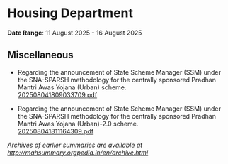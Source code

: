 # Housing Department

**Date Range**: 11 August 2025 - 16 August 2025


## Miscellaneous
- Regarding the announcement of State Scheme Manager (SSM) under the SNA-SPARSH methodology for the centrally sponsored Pradhan Mantri Awas Yojana (Urban) scheme.\
  [202508041809033709.pdf](https://gr.maharashtra.gov.in/Site/Upload/Government%20Resolutions/English/202508041809033709.pdf)

- Regarding the announcement of State Scheme Manager (SSM) under the SNA-SPARSH methodology for the centrally sponsored Pradhan Mantri Awas Yojana (Urban)-2.0 scheme.\
  [202508041811164309.pdf](https://gr.maharashtra.gov.in/Site/Upload/Government%20Resolutions/English/202508041811164309.pdf)


*Archives of earlier summaries are available at http://mahsummary.orgpedia.in/en/archive.html*